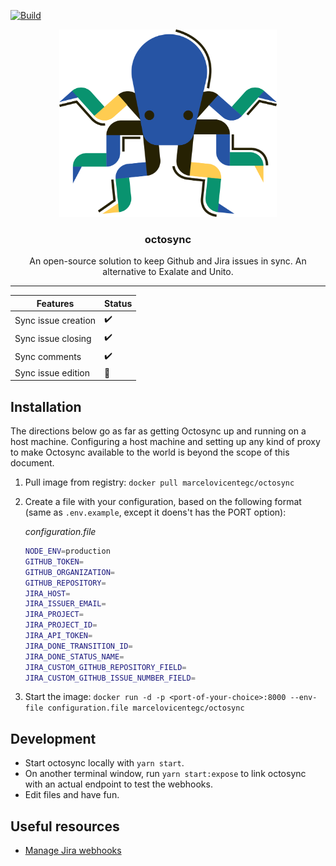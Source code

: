 [![Build](https://github.com/marcelovicentegc/octosync/actions/workflows/build.yml/badge.svg)](https://github.com/marcelovicentegc/octosync/actions/workflows/build.yml)

<p align="center">
  <img alt="octosync logo" src="./assets/octosync.png" height="300" />
  <h3 align="center">octosync</h3>
  <p align="center">An open-source solution to keep Github and Jira issues in sync. An alternative to Exalate and Unito.</p>
</p>

---

| Features            | Status |
| ------------------- | ------ |
| Sync issue creation | ✔️     |
| Sync issue closing  | ✔️     |
| Sync comments       | ✔️     |
| Sync issue edition  | 🚧     |

## Installation

The directions below go as far as getting Octosync up and running on a host machine. Configuring a host machine and setting up any kind of proxy to make Octosync available to the world is beyond the scope of this document.

1. Pull image from registry: `docker pull marcelovicentegc/octosync`
2. Create a file with your configuration, based on the following format (same as `.env.example`, except it doens't has the PORT option):

   _configuration.file_

   ```bash
   NODE_ENV=production
   GITHUB_TOKEN=
   GITHUB_ORGANIZATION=
   GITHUB_REPOSITORY=
   JIRA_HOST=
   JIRA_ISSUER_EMAIL=
   JIRA_PROJECT=
   JIRA_PROJECT_ID=
   JIRA_API_TOKEN=
   JIRA_DONE_TRANSITION_ID=
   JIRA_DONE_STATUS_NAME=
   JIRA_CUSTOM_GITHUB_REPOSITORY_FIELD=
   JIRA_CUSTOM_GITHUB_ISSUE_NUMBER_FIELD=
   ```

3. Start the image: `docker run -d -p <port-of-your-choice>:8000 --env-file configuration.file marcelovicentegc/octosync`

## Development

- Start octosync locally with `yarn start`.
- On another terminal window, run `yarn start:expose` to link octosync with an actual endpoint to test the webhooks.
- Edit files and have fun.

## Useful resources

- [Manage Jira webhooks](https://support.atlassian.com/jira-cloud-administration/docs/manage-webhooks/)
